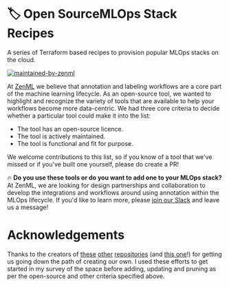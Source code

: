 # 🏷 Open SourceMLOps Stack Recipes

A series of Terraform based recipes to provision popular MLOps stacks on the cloud.

[![maintained-by-zenml](https://user-images.githubusercontent.com/3348134/173032050-ad923313-f2ce-4583-b27a-afcaa8b355e2.png)](https://github.com/zenml-io/zenml)

At [ZenML](https://github.com/zenml-io/zenml) we believe that annotation and labeling workflows are a core part of
the machine learning lifecycle. As an open-source tool, we wanted to highlight
and recognize the variety of tools that are available to help your workflows
become more data-centric. We had three core criteria to decide whether a
particular tool could make it into the list:

- The tool has an open-source licence.
- The tool is actively maintained.
- The tool is functional and fit for purpose.

We welcome contributions to this list, so if you know of a tool that
we've missed or if you've built one yourself, please do create a PR!

🔥 **Do you use these tools or do you want to add one to your MLOps stack?** At
ZenML, we are looking for design partnerships and collaboration to develop the
integrations and workflows around using annotation within the MLOps lifecycle.
If you'd like to learn more, please [join our
Slack](https://zenml.io/slack-invite/) and leave us a message!


# Acknowledgements

Thanks to the creators of
[these](https://github.com/jsbroks/awesome-dataset-tools)
[other](https://github.com/doccano/awesome-annotation-tools)
[repositories](https://github.com/taivop/awesome-data-annotation) (and [this
one](https://github.com/heartexlabs/awesome-data-labeling)!) for getting us
going down the path of creating our own. I used these efforts to get started in
my survey of the space before adding, updating and pruning as per the
open-source and other criteria specified above.
